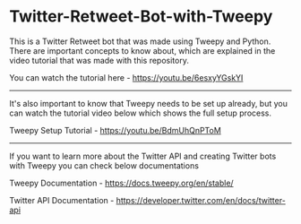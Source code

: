 # Twitter-Retweet-Bot-with-Tweepy

This is a Twitter Retweet bot that was made using Tweepy and Python. There are important concepts to know about, which are explained in the video tutorial that was made with this repository.

You can watch the tutorial here - https://youtu.be/6esxyYGskYI

----
It's also important to know that Tweepy needs to be set up already, but you can watch the tutorial video below which shows the full setup process.

Tweepy Setup Tutorial - https://youtu.be/BdmUhQnPToM

----
If you want to learn more about the Twitter API and creating Twitter bots with Tweepy you can check below documentations

Tweepy Documentation - https://docs.tweepy.org/en/stable/

Twitter API Documentation - https://developer.twitter.com/en/docs/twitter-api
